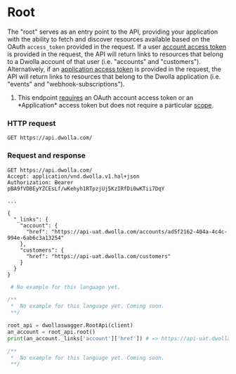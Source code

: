 # Root

The "root" serves as an entry point to the API, providing your application with the ability to fetch and discover resources available based on the OAuth `access_token` provided in the request. If a user [account access token](#request-user-authorization) is provided in the request, the API will return links to resources that belong to a Dwolla account of that user (i.e. "accounts" and "customers"). Alternatively, if an [application access token](#application-access-token) is provided in the request, the API will return links to resources that belong to the Dwolla application (i.e. "events" and "webhook-subscriptions").

<ol class="alerts">
    <li class="alert icon-alert-alert">This endpoint <a href="#authentication">requires</a> an OAuth account access token or an *Application* access token but does not require a particular <a href="#oauth-scopes">scope</a>.</li>
</ol>

### HTTP request
`GET https://api.dwolla.com/`

### Request and response

```raw
GET https://api.dwolla.com/
Accept: application/vnd.dwolla.v1.hal+json
Authorization: Bearer pBA9fVDBEyYZCEsLf/wKehyh1RTpzjUj5KzIRfDi0wKTii7DqY

...

{
  "_links": {
    "account": {
      "href": "https://api-uat.dwolla.com/accounts/ad5f2162-404a-4c4c-994e-6ab6c3a13254"
    },
    "customers": {
      "href": "https://api-uat.dwolla.com/customers"
    }
  }
}
```
```ruby
 # No example for this language yet.
```
```php
/**
 *  No example for this language yet. Coming soon.
 **/
```
```python
root_api = dwollaswagger.RootApi(client)
an_account = root_api.root()
print(an_account._links['account']['href']) # => https://api-uat.dwolla.com/accounts/ad5f2162-404a-4c4c-994e-6ab6c3a13254
```
```javascript
/**
 *  No example for this language yet. Coming soon.
 **/
```